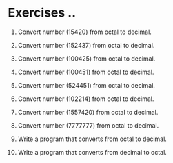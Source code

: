 # Exercises ..

1. Convert number (15420) from octal to decimal.

2. Convert number (152437) from octal to decimal.

3. Convert number (100425) from octal to decimal.

4. Convert number (100451) from octal to decimal.

5. Convert number (524451) from octal to decimal.

6. Convert number (102214) from octal to decimal.

7. Convert number (1557420) from octal to decimal.

8. Convert number (7777777) from octal to decimal.

9. Write a program that converts from octal to decimal.

10. Write a program that converts from decimal to octal.
